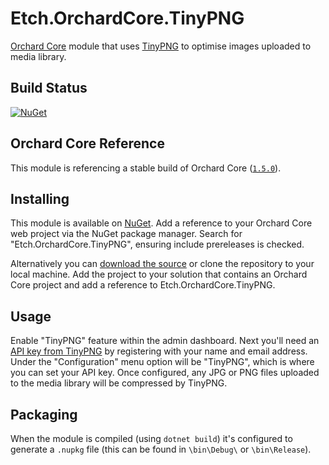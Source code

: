 # Etch.OrchardCore.TinyPNG

[Orchard Core](https://github.com/orchardcms/orchardcore) module that uses [TinyPNG](https://tinypng.com/) to optimise images uploaded to media library.

## Build Status

[![NuGet](https://img.shields.io/nuget/v/Etch.OrchardCore.TinyPNG.svg)](https://www.nuget.org/packages/Etch.OrchardCore.TinyPNG)

## Orchard Core Reference

This module is referencing a stable build of Orchard Core ([`1.5.0`](https://www.nuget.org/packages/OrchardCore.Module.Targets/1.5.0)).

## Installing

This module is available on [NuGet](https://www.nuget.org/packages/Etch.OrchardCore.TinyPNG). Add a reference to your Orchard Core web project via the NuGet package manager. Search for "Etch.OrchardCore.TinyPNG", ensuring include prereleases is checked.

Alternatively you can [download the source](https://github.com/etchuk/Etch.OrchardCore.TinyPNG/archive/master.zip) or clone the repository to your local machine. Add the project to your solution that contains an Orchard Core project and add a reference to Etch.OrchardCore.TinyPNG.

## Usage

Enable "TinyPNG" feature within the admin dashboard. Next you'll need an [API key from TinyPNG](https://tinypng.com/developers) by registering with your name and email address. Under the "Configuration" menu option will be "TinyPNG", which is where you can set your API key. Once configured, any JPG or PNG files uploaded to the media library will be compressed by TinyPNG.

## Packaging

When the module is compiled (using `dotnet build`) it's configured to generate a `.nupkg` file (this can be found in `\bin\Debug\` or `\bin\Release`).
